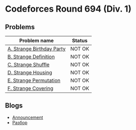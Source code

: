 # Codeforces Round 694 (Div. 1)

## Problems

|Problem name|Status|
|------------|---------|
| [A. Strange Birthday Party](problems/A._Strange_Birthday_Party.md)|NOT OK|
| [B. Strange Definition](problems/B._Strange_Definition.md)|NOT OK|
| [C. Strange Shuffle](problems/C._Strange_Shuffle.md)|NOT OK|
| [D. Strange Housing](problems/D._Strange_Housing.md)|NOT OK|
| [E. Strange Permutation](problems/E._Strange_Permutation.md)|NOT OK|
| [F. Strange Covering](problems/F._Strange_Covering.md)|NOT OK|
## Blogs

- [Announcement](blogs/Announcement.md)
- [Разбор](blogs/Разбор.md)
